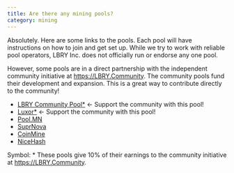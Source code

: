 ```yaml
---
title: Are there any mining pools?
category: mining
---
```


Absolutely. Here are some links to the pools. Each pool will have instructions on how to join and get set up.
While we try to work with reliable pool operators, LBRY Inc. does not officially run or endorse any one pool.

However, some pools are in a direct partnership with the independent community initiative at https://LBRY.Community. The community pools fund their development and expansion. This is a great way to contribute directly to the community!

- [LBRY Community Pool*](http://lbrypool.com) <- Support the community with this pool!  
- [Luxor*](https://mining.luxor.tech/) <- Support the community with this pool!
- [Pool.MN](https://pool.mn/lbry/index.php?page=gettingstarted)
- [SuprNova](https://lbry.suprnova.cc/index.php?page=gettingstarted)
- [CoinMine](https://www2.coinmine.pl/lbc/index.php?page=gettingstarted)
- [NiceHash](https://www.nicehash.com/marketplace/lbry)

Symbol: * These pools give 10% of their earnings to the community initiative at https://LBRY.Community. 
